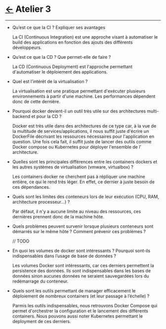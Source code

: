 # [←](../README.md) Atelier 3

---

- Qu’est ce que la CI ? Expliquer ses avantages

  La CI (Continuous Integration) est une approche visant à automatiser le build des applications en fonction des ajouts
  des différents développeurs.

- Qu’est ce que la CD ? Que permet-elle de faire ?

  La CD (Continuous Deployment) est l'approche permettant d'automatiser le déploiement des applications.

- Quel est l'intérêt de la virtualisation ?

  La virtualisation est une pratique permettant d'exécuter plusieurs environnements à partir d'une machine. Les
  performances dépendent donc de cette dernière.

- Pourquoi docker devient-il un outil très utile sur des architectures multi-backend et pour la CD ?

  Docker est très utile dans des architectures de ce type car, à la vue de la multitude de services/applications, il
  nous
  suffit juste d'écrire un DockerFile décrivant les ressources nécessaires pour l'application en question. Une fois cela
  fait, il suffit juste de lancer des outils comme Docker compose ou Kubernetes pour déployer l'ensemble de l'
  architecture.

- Quelles sont les principales différences entre les containers dockers et les autres systèmes de
  virtualisation (vmware, virtualbox) ?

  Les containers docker ne cherchent pas à répliquer une machine entière, ce qui le rend très léger. En effet, ce
  dernier à juste besoin de ces dépendances.

- Quels sont les limites des conteneurs lors de leur exécution (CPU, RAM, architecture processeur...) ?

  Par défaut, il n'y a aucune limite au niveau des ressources, ces dernières prennent donc de la machine hôte.

- Quels problèmes peuvent survenir lorsque plusieurs conteneurs sont démarrés sur le même hôte ?
  Comment prévenir ces problèmes ?

  // TODO

- En quoi les volumes de docker sont intéressants ? Pourquoi sont-ils indispensables dans l’usage de
  base de données ?

  Les volumes Docker sont intéressants, car ces derniers permettent la persistence des données. Ils sont indispensables
  dans les bases de données sinon aucunes données ne seraient sauvegardées lors du redémarrage du conteneur.

- Quels sont les outils permettant de manager efficacement le déploiement de nombreux containers
  (et leur passage à l’échelle) ?

  Parmis les outils indispensables, nous retrouvons Docker Compose qui permet d'orchestrer la configuration et le
  lancement des différents containers. Nous pouvons aussi noter Kubernetes permettant le deployment de ces derniers.